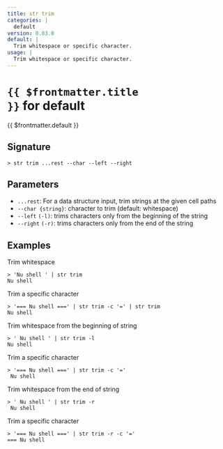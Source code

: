```yaml
---
title: str trim
categories: |
  default
version: 0.83.0
default: |
  Trim whitespace or specific character.
usage: |
  Trim whitespace or specific character.
---
```


# <code>{{ $frontmatter.title }}</code> for default

<div class='command-title'>{{ $frontmatter.default }}</div>

## Signature

```> str trim ...rest --char --left --right```

## Parameters

 -  `...rest`: For a data structure input, trim strings at the given cell paths
 -  `--char {string}`: character to trim (default: whitespace)
 -  `--left` `(-l)`: trims characters only from the beginning of the string
 -  `--right` `(-r)`: trims characters only from the end of the string

## Examples

Trim whitespace
```shell
> 'Nu shell ' | str trim
Nu shell
```

Trim a specific character
```shell
> '=== Nu shell ===' | str trim -c '=' | str trim
Nu shell
```

Trim whitespace from the beginning of string
```shell
> ' Nu shell ' | str trim -l
Nu shell
```

Trim a specific character
```shell
> '=== Nu shell ===' | str trim -c '='
 Nu shell
```

Trim whitespace from the end of string
```shell
> ' Nu shell ' | str trim -r
 Nu shell
```

Trim a specific character
```shell
> '=== Nu shell ===' | str trim -r -c '='
=== Nu shell
```
